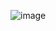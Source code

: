 ![image](https://user-images.githubusercontent.com/96330958/202852076-e09338ed-db3d-4601-a654-d822243a0322.png)
